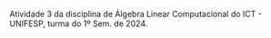 Atividade 3 da disciplina de Álgebra Linear Computacional do ICT - UNIFESP, turma do 1º Sem. de 2024.

